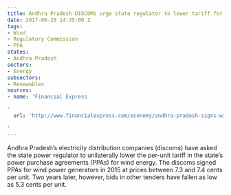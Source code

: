 ```yaml
---
title: Andhra Pradesh DISCOMs urge state regulator to lower tariff for wind energy
date: 2017-06-28 14:35:00 Z
tags:
- Wind
- Regulatory Commission
- PPA
states:
- Andhra Pradesh
sectors:
- Energy
subsectors:
- Renewables
sources:
- name: 'Financial Express

'
  url: 'http://www.financialexpress.com/economy/andhra-pradesh-signs-wind-power-ppas-does-u-turn-wants-25-pct-price-cut-now/728687/

'
---
```


Andhra Pradesh’s electricity distribution companies (discoms) have asked the state power regulator to unilaterally lower the per-unit tariff in the state’s power purchase agreements (PPAs) for wind energy. The discoms signed PPAs for wind power generators in 2015 at prices between 7.3 and 7.4 cents per unit. Two years later, however, bids in other tenders have fallen as low as 5.3 cents per unit.
